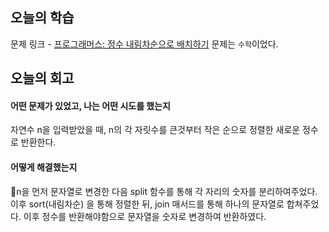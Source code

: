 ## 오늘의 학습
문제 링크 - [프로그래머스: 정수 내림차순으로 배치하기](https://school.programmers.co.kr/learn/courses/30/lessons/12933?language=javascript)
문제는 `수학`이었다.


## 오늘의 회고
#### 어떤 문제가 있었고, 나는 어떤 시도를 했는지
자연수 n을 입력받았을 때, n의 각 자릿수를 큰것부터 작은 순으로 정렬한 새로운 정수로 반환한다.

#### 어떻게 해결했는지
n을 먼저 문자열로 변경한 다음 split 함수를 통해 각 자리의 숫자를 분리하여주었다.
이후 sort(내림차순) 을 통해 정렬한 뒤, join 매서드를 통해 하나의 문자열로 합쳐주었다.
이후 정수를 반환해야함으로 문자열을 숫자로 변경하여 반환하였다.
